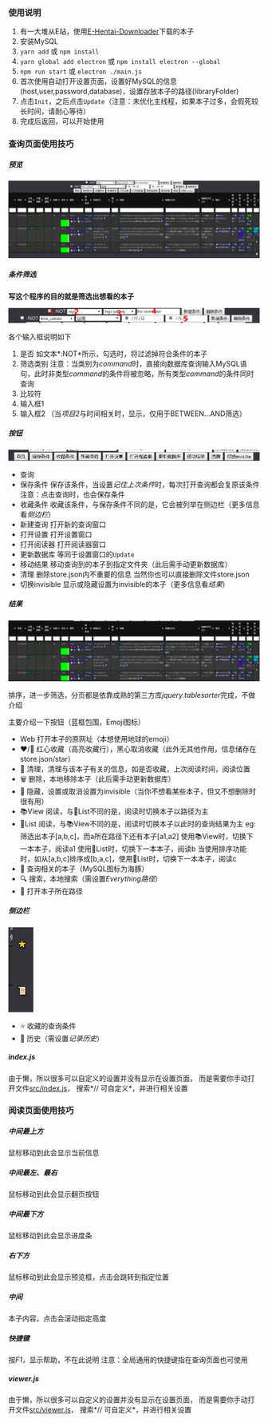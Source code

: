 ### 使用说明

1. 有一大堆从E站，使用[E-Hentai-Downloader](https://github.com/ccloli/E-Hentai-Downloader)下载的本子
2. 安装MySQL
3. `yarn add` 或 `npm install`
4. `yarn global add electron` 或 `npm install electron --global`
5. `npm run start` 或 `electron ./main.js`
6. 首次使用自动打开设置页面，设置好MySQL的信息(host,user,password,database)，设置存放本子的路径(libraryFolder)
7. 点击`Init`，之后点击`Update`（注意：未优化主线程，如果本子过多，会假死较长时间，请耐心等待）
8. 完成后返回，可以开始使用


### 查询页面使用技巧

##### 预览

![INDEX](./preview/INDEX.png)

##### 条件筛选

**写这个程序的目的就是筛选出想看的本子**

![INDEX-condition](./preview/INDEX-condition.png)

各个输入框说明如下

1. 是否
  如文本*:NOT*所示，勾选时，将过滤掉符合条件的本子
2. 筛选类别
  注意：当类别为*command*时，直接向数据库查询输入MySQL语句，此时非类型*command*的条件将被忽略，所有类型*command*的条件同时查询
3. 比较符
4. 输入框1
5. 输入框2 （当*项目2*与时间相关时，显示，仅用于BETWEEN...AND筛选）

##### 按钮

![INDEX-button](./preview/INDEX-button.png)

* 查询
* 保存条件
  保存该条件，当设置*记住上次条件*时，每次打开查询都会复原该条件
  注意：点击查询时，也会保存条件
* 收藏条件
  收藏该条件，与保存条件不同的是，它会被列举在侧边栏（更多信息看*侧边栏*）
* 新建查询
  打开新的查询窗口
* 打开设置
  打开设置窗口
* 打开阅读器
  打开阅读器窗口
* 更新数据库
  等同于设置窗口的`Update`
* 移动结果
  移动查询到的本子到指定文件夹（此后需手动更新数据库）
* 清理
  删除store.json内不重要的信息
  当然你也可以直接删除文件store.json
* 切换invisible
  显示或隐藏设置为invisible的本子（更多信息看*结果*）

##### 结果

![INDEX-result](./preview/INDEX-result.png)

排序，进一步筛选，分页都是依靠成熟的第三方库*jquery.tablesorter*完成，不做介绍

主要介绍一下按钮（蓝框包围，Emoji图标）

* Web 打开本子的原网址（本想使用地球的emoji）
* ❤️/🖤 红心收藏（高亮收藏行），黑心取消收藏（此外无其他作用，信息储存在store.json/star）
* 🧹 清理，清理与该本子有关的信息，如是否收藏，上次阅读时间，阅读位置
* 🗑️ 删除，本地移除本子（此后需手动更新数据库）
* 🏴 隐藏，设置或取消设置为invisible（当你不想看某些本子，但又不想删除时很有用）
* 📚View 阅读，与📜List不同的是，阅读时切换本子以路径为主
* 📜List 阅读，与📚View不同的是，阅读时切换本子以此时的查询结果为主
  eg: 筛选出本子[a,b,c]，而a所在路径下还有本子[a1,a2]
    使用📚View时，切换下一本本子，阅读a1
    使用📜List时，切换下一本本子，阅读b
    当使用排序功能时，如从[a,b,c]排序成[b,a,c]，使用📜List时，切换下一本本子，阅读c
* 🐬 查询相关的本子（MySQL图标为海豚）
* 🔍 搜索，本地搜索（需设置*Everything路径*）
* 📁 打开本子所在路径

##### 侧边栏

![INDEX-sidebar](./preview/INDEX-sidebar.png)

* ⭐ 收藏的查询条件
* 📜 历史（需设置*记录历史*）

##### index.js

由于懒，所以很多可以自定义的设置并没有显示在设置页面，
而是需要你手动打开文件[src/index.js](./src/index.js)，
搜索*// 可自定义*，并进行相关设置

### 阅读页面使用技巧

##### 中间最上方

鼠标移动到此会显示当前信息

##### 中间最左、最右

鼠标移动到此会显示翻页按钮

##### 中间最下方

鼠标移动到此会显示进度条

##### 右下方

鼠标移动到此会显示预览框，点击会跳转到指定位置

##### 中间

本子内容，点击会滚动指定高度

##### 快捷键

按*F1*，显示帮助，不在此说明
注意：全局通用的快捷键指在查询页面也可使用

##### viewer.js

由于懒，所以很多可以自定义的设置并没有显示在设置页面，
而是需要你手动打开文件[src/viewer.js](./src/viewer.js)，
搜索*// 可自定义*，并进行相关设置

